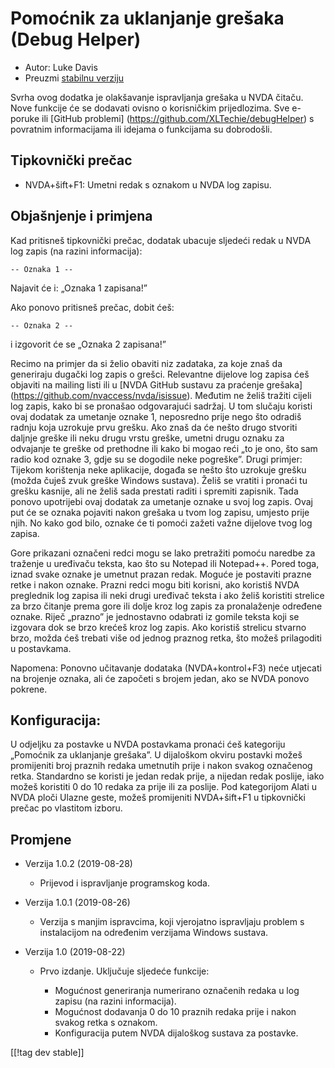 # Pomoćnik za uklanjanje grešaka (Debug Helper) #

* Autor: Luke Davis
* Preuzmi [stabilnu verziju][1]

Svrha ovog dodatka je olakšavanje ispravljanja grešaka u NVDA čitaču. Nove
funkcije će se dodavati ovisno o korisničkim prijedlozima. Sve e-poruke ili
[GitHub problemi] (https://github.com/XLTechie/debugHelper) s povratnim
informacijama ili idejama o funkcijama su dobrodošli.

## Tipkovnički prečac

* NVDA+šift+F1: Umetni redak s oznakom u NVDA log zapisu.

## Objašnjenje i primjena

Kad pritisneš tipkovnički prečac, dodatak ubacuje sljedeći redak u NVDA log
zapis (na razini informacija):

``` -- Oznaka 1 -- ```

Najavit će i: „Oznaka 1 zapisana!”

Ako ponovo pritisneš prečac, dobit ćeš:

``` -- Oznaka 2 -- ```

i izgovorit će se „Oznaka 2 zapisana!”

Recimo na primjer da si želio obaviti niz zadataka, za koje znaš da
generiraju dugački log zapis o grešci. Relevantne dijelove log zapisa ćeš
objaviti na mailing listi ili u [NVDA GitHub sustavu za praćenje grešaka]
(https://github.com/nvaccess/nvda/isissue). Međutim ne želiš tražiti cijeli
log zapis, kako bi se pronašao odgovarajući sadržaj. U tom slučaju koristi
ovaj dodatak za umetanje oznake 1, neposredno prije nego što odradiš radnju
koja uzrokuje prvu grešku. Ako znaš da će nešto drugo stvoriti daljnje
greške ili neku drugu vrstu greške, umetni drugu oznaku za odvajanje te
greške od prethodne ili kako bi mogao reći „to je ono, što sam radio kod
oznake 3, gdje su se dogodile neke pogreške”. Drugi primjer: Tijekom
korištenja neke aplikacije, događa se nešto što uzrokuje grešku (možda čuješ
zvuk greške Windows sustava). Želiš se vratiti i pronaći tu grešku kasnije,
ali ne želiš sada prestati raditi i spremiti zapisnik. Tada ponovo
upotrijebi ovaj dodatak za umetanje oznake u svoj log zapis. Ovaj put će se
oznaka pojaviti nakon grešaka u tvom log zapisu, umjesto prije njih. No kako
god bilo, oznake će ti pomoći zažeti važne dijelove tvog log zapisa.

Gore prikazani označeni redci mogu se lako pretražiti pomoću naredbe za
traženje u uređivaču teksta, kao što su Notepad ili Notepad++. Pored toga,
iznad svake oznake je umetnut prazan redak. Moguće je postaviti prazne retke
i nakon oznake. Prazni redci mogu biti korisni, ako koristiš NVDA preglednik
log zapisa ili neki drugi uređivač teksta i ako želiš koristiti strelice za
brzo čitanje prema gore ili dolje kroz log zapis za pronalaženje određene
oznake. Riječ „prazno” je jednostavno odabrati iz gomile teksta koji se
izgovara dok se brzo krećeš kroz log zapis. Ako koristiš strelicu stvarno
brzo, možda ćeš trebati više od jednog praznog retka, što možeš prilagoditi
u postavkama.

Napomena: Ponovno učitavanje dodataka (NVDA+kontrol+F3) neće utjecati na
brojenje oznaka, ali će započeti s brojem jedan, ako se NVDA ponovo pokrene.

## Konfiguracija:

U odjeljku za postavke u NVDA postavkama pronaći ćeš kategoriju „Pomoćnik za
uklanjanje grešaka”. U dijaloškom okviru postavki možeš promijeniti broj
praznih redaka umetnutih prije i nakon svakog označenog retka. Standardno se
koristi je jedan redak prije, a nijedan redak poslije, iako možeš koristiti
0 do 10 redaka za prije ili za poslije. Pod kategorijom Alati u NVDA ploči
Ulazne geste, možeš promijeniti NVDA+šift+F1 u tipkovnički prečac po
vlastitom izboru.

## Promjene

* Verzija 1.0.2 (2019-08-28)

    - Prijevod i ispravljanje programskog koda.

* Verzija 1.0.1 (2019-08-26)

    - Verzija s manjim ispravcima, koji vjerojatno ispravljaju problem s
      instalacijom na određenim verzijama Windows sustava.

* Verzija 1.0 (2019-08-22)

    - Prvo izdanje. Uključuje sljedeće funkcije:

        + Mogućnost generiranja numerirano označenih redaka u log zapisu (na
          razini informacija).
        + Mogućnost dodavanja 0 do 10 praznih redaka prije i nakon svakog
          retka s oznakom.
        + Konfiguracija putem NVDA dijaloškog sustava za postavke.

[[!tag dev stable]]

[1]: https://addons.nvda-project.org/files/get.php?file=debughelper
